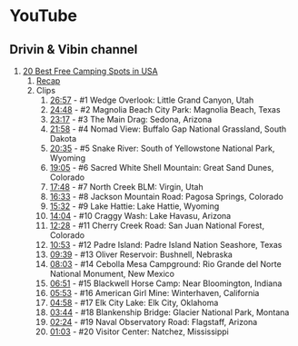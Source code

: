 # YouTube

## Drivin & Vibin channel

1. [20 Best Free Camping Spots in USA](https://www.youtube.com/watch?v=joecuvHwf7Q)
    1. [Recap](https://drivinvibin.com/2019/07/15/free-camping/)
    1. Clips
        1. [26:57](https://youtu.be/joecuvHwf7Q?t=1617) - #1 Wedge Overlook: Little Grand Canyon, Utah
        1. [24:48](https://youtu.be/joecuvHwf7Q?t=1488) - #2 Magnolia Beach City Park: Magnolia Beach, Texas
        1. [23:17](https://youtu.be/joecuvHwf7Q?t=1397) - #3 The Main Drag: Sedona, Arizona
        1. [21:58](https://youtu.be/joecuvHwf7Q?t=1318) - #4 Nomad View: Buffalo Gap National Grassland, South Dakota
        1. [20:35](https://youtu.be/joecuvHwf7Q?t=1235) - #5 Snake River: South of Yellowstone National Park, Wyoming
        1. [19:05](https://youtu.be/joecuvHwf7Q?t=1145) - #6 Sacred White Shell Mountain: Great Sand Dunes, Colorado
        1. [17:48](https://youtu.be/joecuvHwf7Q?t=1068) - #7 North Creek BLM: Virgin, Utah
        1. [16:33](https://youtu.be/joecuvHwf7Q?t=993) -  #8 Jackson Mountain Road: Pagosa Springs, Colorado
        1. [15:32](https://youtu.be/joecuvHwf7Q?t=932) -  #9 Lake Hattie: Lake Hattie, Wyoming
        1. [14:04](https://youtu.be/joecuvHwf7Q?t=844) - #10 Craggy Wash: Lake Havasu, Arizona
        1. [12:28](https://youtu.be/joecuvHwf7Q?t=748) - #11 Cherry Creek Road: San Juan National Forest, Colorado
        1. [10:53](https://youtu.be/joecuvHwf7Q?t=653) - #12 Padre Island: Padre Island Nation Seashore, Texas
        1. [09:39](https://youtu.be/joecuvHwf7Q?t=579) - #13 Oliver Reservoir: Bushnell, Nebraska
        1. [08:03](https://youtu.be/joecuvHwf7Q?t=483) - #14 Cebolla Mesa Campground: Rio Grande del Norte National Monument, New Mexico
        1. [06:51](https://youtu.be/joecuvHwf7Q?t=411) - #15 Blackwell Horse Camp: Near Bloomington, Indiana
        1. [05:53](https://youtu.be/joecuvHwf7Q?t=353) - #16 American Girl Mine: Winterhaven, California
        1. [04:58](https://youtu.be/joecuvHwf7Q?t=298) - #17 Elk City Lake: Elk City, Oklahoma
        1. [03:44](https://youtu.be/joecuvHwf7Q?t=224) - #18 Blankenship Bridge: Glacier National Park, Montana
        1. [02:24](https://youtu.be/joecuvHwf7Q?t=144) - #19 Naval Observatory Road: Flagstaff, Arizona
        1. [01:03](https://youtu.be/joecuvHwf7Q?t=63)  - #20 Visitor Center: Natchez, Mississippi
